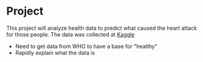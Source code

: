 # Project
This project will analyze health data to predict what caused the heart attack for those people.
The data was collected at [Kaggle](https://www.kaggle.com/datasets/rashikrahmanpritom/heart-attack-analysis-prediction-dataset)

 - Need to get data from WHO to have a base for "healthy"
 - Rapidly explain what the data is